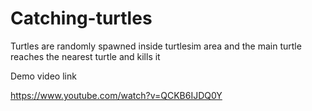 # Catching-turtles

Turtles are randomly spawned inside turtlesim area and the main turtle reaches the nearest turtle and kills it

 Demo video link

 https://www.youtube.com/watch?v=QCKB6IJDQ0Y
